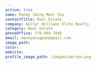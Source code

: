 ```yaml
---
active: true
name: Mandy (Wing Man) Siu
contactTitle: Real Estate
company: Keller Williams Elite Realty
category: Real Estate
phoneOffice: 778-999-7040
email: mandywingman@gmail.com
image_path:
color:
website:
profile_image_path: /images/person.png
---
```



